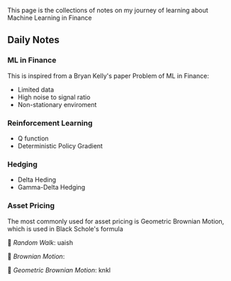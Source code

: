 
This page is the collections of notes on my journey of learning about Machine Learning in Finance

## Daily Notes
### ML in Finance
  This is inspired from a Bryan Kelly's paper
  Problem of ML in Finance:
  - Limited data
  - High noise to signal ratio
  - Non-stationary enviroment

### Reinforcement Learning
  - Q function
  - Deterministic Policy Gradient

### Hedging
  - Delta Heding
  - Gamma-Delta Hedging

### Asset Pricing
The most commonly used for asset pricing is Geometric Brownian Motion, which is used in Black Schole's formula

  🌵 *Random Walk*: uaish
  
  🌵 *Brownian Motion*:
  
  🌵 *Geometric Brownian Motion*: knkl
  
